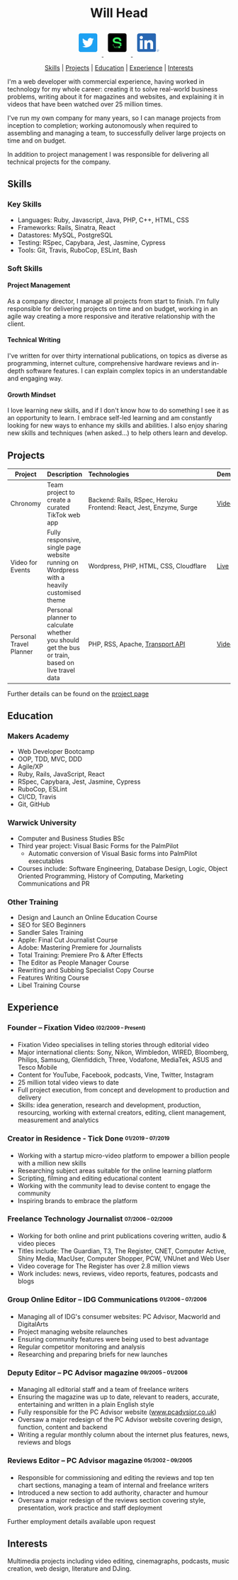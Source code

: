<h1 align="center">Will Head</h1>
<div align="center">
<a href="https://twitter.com/willhead">
  <img src="./images/twitter.png"
    alt="Twitter"
    height="42"
    width="42"
    style="margin: 10px; border-radius: 10%;" />
</a>
<a href="https://sourcerer.io/will-head">
  <img src="./images/sourcerer.png"
    alt="Sourcerer"
    height="42"
    width="42"
    style="margin: 10px; border-radius: 10%;" />
</a>
<a href="https://www.linkedin.com/in/willhead">
  <img src="./images/linkedin.png"
    alt="LinkedIn"
    height="42"
    width="50"
    style="margin: 10px; border-radius: 10%;" />
</a>
</div>
<div align="center">  

[Skills](#skills) |
[Projects](#projects) |
[Education](#education) |
[Experience](#experience) |
[Interests](#interests)

</div>

I'm a web developer with commercial experience, having worked in technology for my whole career: creating it to solve real-world business problems, writing about it for magazines and websites, and explaining it in videos that have been watched over 25 million times.

I've run my own company for many years, so I can manage projects from inception to completion; working autonomously when required to assembling and managing a team, to successfully deliver large projects on time and on budget.

In addition to project management I was responsible for delivering all technical projects for the company.

## Skills

### Key Skills
- Languages: Ruby, Javascript, Java, PHP, C++, HTML, CSS
- Frameworks: Rails, Sinatra, React
- Datastores: MySQL, PostgreSQL
- Testing: RSpec, Capybara, Jest, Jasmine, Cypress
- Tools: Git, Travis, RuboCop, ESLint, Bash

### Soft Skills

#### Project Management

As a company director, I manage all projects from start to finish. I'm fully responsible for delivering projects on time and on budget, working in an agile way creating a more responsive and iterative relationship with the client.

#### Technical Writing

I've written for over thirty international publications, on topics as diverse as programming, internet culture, comprehensive hardware reviews and in-depth software features. I can explain complex topics in an understandable and engaging way.

#### Growth Mindset

I love learning new skills, and if I don't know how to do something I see it as an opportunity to learn. I embrace self-led learning and am constantly looking for new ways to enhance my skills and abilities. I also enjoy sharing new skills and techniques (when asked...) to help others learn and develop.

## Projects

| Project                | Description                                                                                      | Technologies&nbsp;&nbsp;&nbsp;&nbsp;&nbsp;&nbsp;&nbsp;&nbsp;&nbsp;&nbsp;&nbsp;&nbsp;&nbsp;&nbsp;&nbsp;&nbsp;&nbsp;&nbsp;&nbsp;&nbsp;&nbsp;&nbsp;&nbsp;&nbsp;&nbsp;&nbsp;&nbsp;&nbsp;&nbsp;&nbsp;&nbsp;&nbsp;&nbsp;&nbsp;&nbsp;&nbsp;&nbsp;&nbsp;&nbsp;&nbsp;&nbsp;&nbsp;&nbsp;&nbsp;&nbsp;&nbsp;&nbsp;&nbsp;&nbsp;                                                          | Demo                                                                 |
| ----------------------- | ------------------------------------------------------------------------------------------------ | --------------------------------------------------------------------- | -------------------------------------------------------------------- |
| Chronomy                | Team project to create a curated TikTok web app                                                  | Backend: Rails, RSpec, Heroku<br>Frontend: React, Jest, Enzyme, Surge | [Video](https://vimeo.com/fixationvideo/review/435076687/a701c1fcbe) |
| Video for Events        | Fully responsive, single page website running on Wordpress with a heavily customised theme       | Wordpress, PHP, HTML, CSS, Cloudflare                                 | [Live](https://videoforevents.co.uk/)                                |
| Personal Travel Planner | Personal planner to calculate whether you should get the bus or train, based on live travel data | PHP, RSS, Apache, [Transport API](https://www.transportapi.com/)      | [Video](https://vimeo.com/fixationvideo/review/388454390/dbecd29d99) |

Further details can be found on the [project page](./pages/projects.md)

## Education

### Makers Academy

- Web Developer Bootcamp
- OOP, TDD, MVC, DDD
- Agile/XP
- Ruby, Rails, JavaScript, React
- RSpec, Capybara, Jest, Jasmine, Cypress
- RuboCop, ESLint
- CI/CD, Travis
- Git, GitHub

### Warwick University

- Computer and Business Studies BSc
- Third year project: Visual Basic Forms for the PalmPilot  
  - Automatic conversion of Visual Basic forms into PalmPilot executables
- Courses include: Software Engineering, Database Design, Logic, Object Oriented Programming, History of Computing, Marketing Communications and PR

### Other Training

- Design and Launch an Online Education Course  
- SEO for SEO Beginners  
- Sandler Sales Training  
- Apple: Final Cut Journalist Course  
- Adobe: Mastering Premiere for Journalists  
- Total Training: Premiere Pro & After Effects  
- The Editor as People Manager Course  
- Rewriting and Subbing Specialist Copy Course  
- Features Writing Course  
- Libel Training Course  

## Experience

### Founder – Fixation Video  <sub><sup>(02/2009 – Present)</sub></sup>
-	Fixation Video specialises in telling stories through editorial video
-	Major international clients: Sony, Nikon, Wimbledon, WIRED, Bloomberg, Philips, Samsung, Glenfiddich, Three, Vodafone, MediaTek, ASUS and Tesco Mobile
-	Content for YouTube, Facebook, podcasts, Vine, Twitter, Instagram
- 25 million total video views to date
-	Full project execution, from concept and development to production and delivery
-	Skills: idea generation, research and development, production, resourcing, working with external creators, editing, client management, measurement and analytics

### Creator in Residence - Tick Done  <sub><sup>01/2019 – 07/2019</sub></sup>
-	Working with a startup micro-video platform to empower a billion people with a million new skills
- Researching subject areas suitable for the online learning platform
-	Scripting, filming and editing educational content
-	Working with the community lead to devise content to engage the community
-	Inspiring brands to embrace the platform

### Freelance Technology Journalist  <sub><sup>07/2006 – 02/2009</sub></sup>
-	Working for both online and print publications covering written, audio & video pieces
-	Titles include: The Guardian, T3, The Register, CNET, Computer Active, Shiny Media, MacUser, Computer Shopper, PCW, VNUnet and Web User
-	Video coverage for The Register has over 2.8 million views
-	Work includes: news, reviews, video reports, features, podcasts and blogs

### Group Online Editor – IDG Communications  <sub><sup>01/2006 – 07/2006</sub></sup>
-	Managing all of IDG's consumer websites: PC Advisor, Macworld and DigitalArts
-	Project managing website relaunches
-	Ensuring community features were being used to best advantage
-	Regular competitor monitoring and analysis
-	Researching and preparing briefs for new launches

### Deputy Editor – PC Advisor magazine  <sub><sup>09/2005 – 01/2006</sub></sup>
-	Managing all editorial staff and a team of freelance writers
-	Ensuring the magazine was up to date, relevant to readers, accurate, entertaining and written in a plain English style
-	Fully responsible for the PC Advisor website (www.pcadvsior.co.uk)
-	Oversaw a major redesign of the PC Advisor website covering design, function, content and backend
-	Writing a regular monthly column about the internet plus features, news, reviews and blogs

### Reviews Editor – PC Advisor magazine  <sub><sup>05/2002 – 09/2005</sub></sup>
-	Responsible for commissioning and editing the reviews and top ten chart sections, managing a team of internal and freelance writers
-	Introduced a new section to add authority, character and humour
-	Oversaw a major redesign of the reviews section covering style, presentation, work practice and staff deployment

Further employment details available upon request

## Interests

Multimedia projects including video editing, cinemagraphs, podcasts, music creation, web design, literature and DJing.
